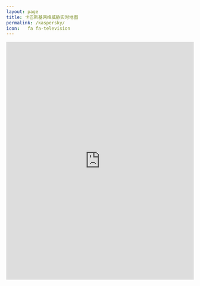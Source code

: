 ```yaml
---
layout: page
title: 卡巴斯基网络威胁实时地图
permalink: /kaspersky/
icon:	fa fa-television
---
```


<iframe width="100%" height="640" src="https://cybermap.kaspersky.com/cn" frameborder="0">

[更多详细数据](https://cybermap.kaspersky.com/cn/)
